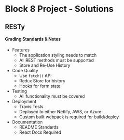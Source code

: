 #  Block 8 Project - Solutions

## RESTy

#### Grading Standards & Notes
  * Features
    * The application styling needs to match
    * All REST methods must be supported
    * Store and Re-Use History
  * Code Quality
    * Use `fetch()` API
    * Redux Store for history
    * Hooks for form state
  * Testing
    * All functionality must be covered
  * Deployment
    * Travis Tests
    * Deployed to either Netlify, AWS, or Azure
    * Custom built webpack is required for build/deploy
  * Documentation
    * README Standards
    * React Docs Required
